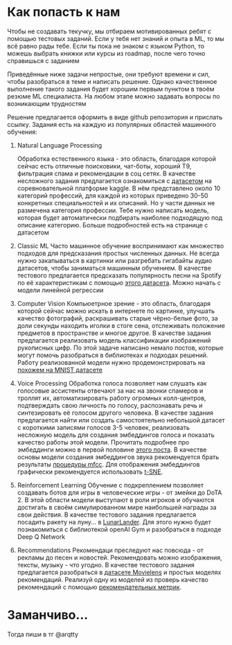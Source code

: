 # Как попасть к нам

Чтобы не создавать текучку, мы отбираем мотивированных ребят с помощью тестовых заданий. Если у тебя нет знаний и опыта в ML, то мы всё равно рады тебе. Если ты пока не знаком с языком Python, то можешь выбрать книжки или курсы из roadmap, после чего точно справишься с заданием

Приведённые ниже задачи непростые, они требуют времени и сил, чтобы разобраться в теме и написать решение. Однако качественное выполнение такого задания будет хорошим первым пунктом в твоём резюме ML специалиста. На любом этапе можно задавать вопросы по возникающим трудностям

Решение предлагается оформить в виде github репозитория и прислать ссылку. Задания есть на каждую из популярных областей машинного обучения:
1. Natural Language Processing

    Обработка естественного языка - это область, благодаря которой сейчас есть отличные поисковики, чат-боты, хороший Т9, фильтрация спама и рекомендации в соц сетях. В качестве несложного задания предлагается ознакомиться с [датасетом](https://www.kaggle.com/c/sect-test-ml-task) на соревновательной платформе kaggle. В нём представлено около 10 категорий профессий, для каждой из которых приведено 30-50 конкретных специальностей и их описаний. Но у части данных не размечена категория профессии. Тебе нужно написать модель, которая будет автоматически подбирать наиболее подходящую под описание категорию. Больше подробностей есть на странице с датасетом
1. Classic ML
    Часто машинное обучение воспринимают как множество подходов для предсказания простых численных данных. Не всегда нужно закапываться в картинки или разгребать гигабайты аудио датасетов, чтобы заниматься машинным обучением. В качестве тестового предлагается предсказать популярность песни на Spotify по её характеристикам c помощью [этого датасета](https://www.kaggle.com/zaheenhamidani/ultimate-spotify-tracks-db). Можно начать с модели линейной регрессии
1. Computer Vision
    Компьюетрное зрение - это область, благодаря которой сейчас можно искать в интернете по картинке, улучшать качество фотографий, раскрашивать старые чёрно-белые фото, за доли секунды находить иголки в стоге сена, отслеживать положение предметов в пространстве и многое другое. В качестве задания предлагается реализовать модель классификации изображений рукописных цифр. По этой задаче написано немало постов, которые могут помочь разобраться в библиотеках и подходах решений. Работу реализованной модели нужно продемонстрировать на [похожем на MNIST датасете](https://www.kaggle.com/c/ml-sect-contest-hahaha-classic/data)
1. Voice Processing
    Обработка голоса позволяет нам слушать как голосовые ассистенты отвечают за нас на звонки спамеров и троллят их, автоматизировать работу огромных колл-центров, подтверждать свою личность по голосу, распознавать речь и синтезировать её голосом другого человека. В качестве задания предлагается найти или создать самостоятельно небольшой датасет с короткими записями голосов 3-5 человек, реализовать несложную модель для создания эмбеддингов голоса и показать качество работы этой модели. Прочитать подробнее про эмбеддинги можно в первой половине [этого поста](https://habr.com/ru/company/ods/blog/329410/). В качестве основы модели создания эмбеддингов звука рекомендуется брать результаты [процедуры mfcc](https://pytorch.org/audio/stable/transforms.html#mfcc). Для отображения эмбеддингов графически рекомендуется использовать [t-SNE](https://www.machinelearningmastery.ru/visualize-high-dimensional-data-fast-watson-studio-ebad7e7e1b6a/).
1. Reinforcement Learning
    Обучение с подкреплением позволяет создавать ботов для игры в человеческие игры - от змейки до DoTA 2. В этой области модели выступают в роли игроков и обучаются достигать в своём симулированном мире наибольшей награды за свои действия. В качестве тестового задания предлагается посадить ракету на луну... в [LunarLander](https://gym.openai.com/envs/LunarLander-v2/). Для этого нужно будет познакомиться с библиотекой openAI Gym и разобраться в подходе Deep Q Network
1. Recommendations
    Рекомендаци преследуют нас повсюда - от рекламы до песен и новостей. Рекомендовать можно изображения, тексты, музыку - что угодно. В качестве тестового задания предлагается разобраться в [датасете Movielens](https://grouplens.org/datasets/movielens/20m/) и простых моделях рекомендаций. Реализуй одну из моделей из проверь качество рекомендаций с помощью [рекомендательных метрик](https://habr.com/ru/company/lanit/blog/420499/).


# Заманчиво...

Тогда пиши в тг @arqtty
